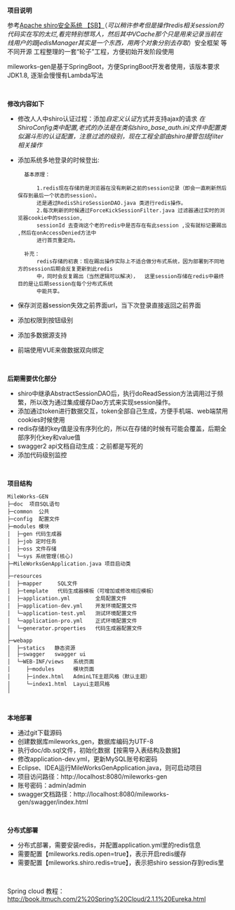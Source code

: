 **项目说明** 

参考[Apache shiro安全系统 【SB】](http://www.sojson.com)（*可以稍许参考但是操作redis相关session的代码实在写的太烂,看完特别想骂人，然后其中VCache那个只是用来记录当前在线用户的跟jedisManager其实是一个东西，用两个对象分别去存取*）安全框架 等 不同开源 工程整理的一套“轮子”工程，方便初始开发阶段使用

mileworks-gen是基于SpringBoot，方便SpringBoot开发者使用，该版本要求JDK1.8, 逐渐会慢慢有Lambda写法

<br> 

**修改内容如下**
- 修改人人中shiro认证过程：添加*自定义认证*方式并支持ajax的请求  *在ShiroConfig类中配置,老式的办法是在类似shiro_base_auth.ini文件中配置类似漏斗形的认证配置，注意过滤的级别，现在工程全部由shiro接管包括filter相关操作*
- 添加系统多地登录的时候登出:  

	 
		基本原理：
		
			1.redis现在存储的是浏览器在没有刷新之前的session记录（即会一直刷新然后保存到最后一个状态的session）。  
			还是通过RedisShiroSessionDAO.java 类进行redis操作。
			2.每次刷新的时候通过ForceKickSessionFilter.java 过滤器通过实时的浏览器cookie中的session,   
			sessionId 去查询这个老的redis中是否存在有此session ,没有就标记要踢出 ,然后在onAccessDenied方法中  
			进行首页重定向。  
			
		补充：
			redis存储的初衷：现在踢出操作实际上不适合做分布式系统，因为部署到不同地方的session后期会反复更新到此redis  
			中，同时会反复踢出（当然逻辑可以解决），  这里session存储在redis中最终目的是让后期session在每个分布式系统  
			中能共享。  
			
	
- 保存浏览器session失效之前界面url，当下次登录直接返回之前界面
- 添加权限到按钮级别
- 添加多数据源支持
- 前端使用VUE来做数据双向绑定

<br>

**后期需要优化部分**
- shiro中继承AbstractSessionDAO后，执行doReadSession方法调用过于频繁，所以改为通过集成缓存Dao方式来实现session操作。
- 添加通过token进行数据交互，token全部自己生成，方便手机端、web端禁用cookies时候使用
- redis存储的key值是没有序列化的，所以在存储的时候有可能会覆盖，后期全部序列化key和value值
- swagger2 api文档自动生成：之前都是写死的
- 添加代码级别监控

<br>


**项目结构** 
```
MileWorks-GEN
├─doc  项目SQL语句
├─common  公共
├─config  配置文件
├─modules 模块
│  ├─gen 代码生成器
│  ├─job 定时任务
│  ├─oss 文件存储
│  └─sys 系统管理(核心)
├─MileWorksGenApplication.java 项目启动类
│ 
├─resources 
│  ├─mapper     SQL文件
│  ├─template   代码生成器模板（可增加或修改相应模板）
│  ├─application.yml        全局配置文件
│  ├─application-dev.yml    开发环境配置文件
│  └─application-test.yml   测试环境配置文件
│  └─application-pro.yml    正式环境配置文件
│  └─generator.properties   代码生成器配置文件
│ 
├─webapp 
│  ├─statics   静态资源
│  ├─swagger   swagger ui
│  └─WEB-INF/views   系统页面
│     ├─modules      模块页面
│     ├─index.html   AdminLTE主题风格（默认主题）
│     └─index1.html  Layui主题风格
│

```

<br>

 **本地部署**
- 通过git下载源码
- 创建数据库mileworks_gen，数据库编码为UTF-8
- 执行doc/db.sql文件，初始化数据【按需导入表结构及数据】
- 修改application-dev.yml，更新MySQL账号和密码
- Eclipse、IDEA运行MileWorksGenApplication.java，则可启动项目
- 项目访问路径：http://localhost:8080/mileworks-gen
- 账号密码：admin/admin
- swagger文档路径：http://localhost:8080/mileworks-gen/swagger/index.html

<br>

 **分布式部署**
- 分布式部署，需要安装redis，并配置application.yml里的redis信息
- 需要配置【mileworks.redis.open=true】，表示开启redis缓存
- 需要配置【mileworks.shiro.redis=true】，表示把shiro session存到redis里

<br>

Spring cloud 教程：http://book.itmuch.com/2%20Spring%20Cloud/2.1.1%20Eureka.html

